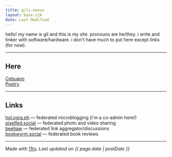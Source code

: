 ```yaml
---
title: gils.nexus
layout: base.njk
date: Last Modified
---
```


hello! my name is gil and this is my site. pronouns are he/they. i write and
tinker with software/hardware. i don't have much to put here except
links (for now).

---

## Here

[Cebuano](/ceb/)  
[Poetry](/poetry/)

---

## Links

[hol.ogra.ph](https://hol.ogra.ph/@gil) &mdash; federated
microblogging (i'm a co-admin here!)  
[pixelfed.social](https://pixelfed.social/kalanggam) &mdash;
federated photo and video sharing  
[beehaw](https://beehaw.org/u/kalanggam) &mdash; federated link
aggregator/discussions  
[bookwyrm.social](https://bookwyrm.social/user/kalanggam) &mdash; federated book reviews

---

Made with [11ty](https://www.11ty.dev/). _Last updated on {{ page.date | postDate }}_
